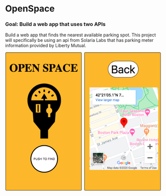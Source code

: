 # OpenSpace
### Goal: Build a web app that uses two APIs
Build a web app that finds the nearest available parking spot. This project will specifically be using an api from Solaria Labs that has parking meter information provided by Liberty Mutual.

![alt text](https://github.com/EmilioMurillo/openSpace/blob/master/img/demo.png)

